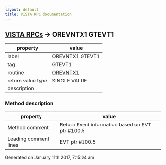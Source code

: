 ```yaml
---
layout: default
title: VISTA RPC documentation
---
```




## [VISTA RPCs](TableOfContent.md) &#8594; OREVNTX1 GTEVT1 

 property | value 
--- | --- 
 label | OREVNTX1 GTEVT1
 tag | GTEVT1
 routine | [OREVNTX1](http://code.osehra.org/dox/Routine_OREVNTX1_source.html)
 return value type | SINGLE VALUE
 description | 


### Method description

 property | value 
--- | --- 
 Method comment | Return Event information based on EVT ptr #100.5
 Leading comment lines | EVT    ptr #100.5




 Generated on January 11th 2017, 7:15:04 am